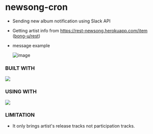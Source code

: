 # newsong-cron
* Sending new album notification using Slack API
* Getting artist info from https://rest-newsong.herokuapp.com/item ([bong-u/rest](https://github.com/bong-u/rest))

* message example

    ![image](https://user-images.githubusercontent.com/68285620/138581586-aee85edc-3557-4005-a647-9d367672167c.png)

### BUILT WITH
<img src="https://img.shields.io/badge/Python-0277bd?style=flat-square&logo=python&logoColor=white"/></a>

### USING WITH
<img src="https://img.shields.io/badge/Gitub Actions-000000?style=flat-square&logo=github&logoColor=white"/></a>

### LIMITATION
* It only brings artist's release tracks not participation tracks.
